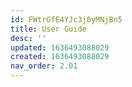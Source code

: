 ```yaml
---
id: FWtrGfE4YJc3j0yMNjBn5
title: User Guide
desc: ''
updated: 1636493088029
created: 1636493088029
nav_order: 2.01
---
```


